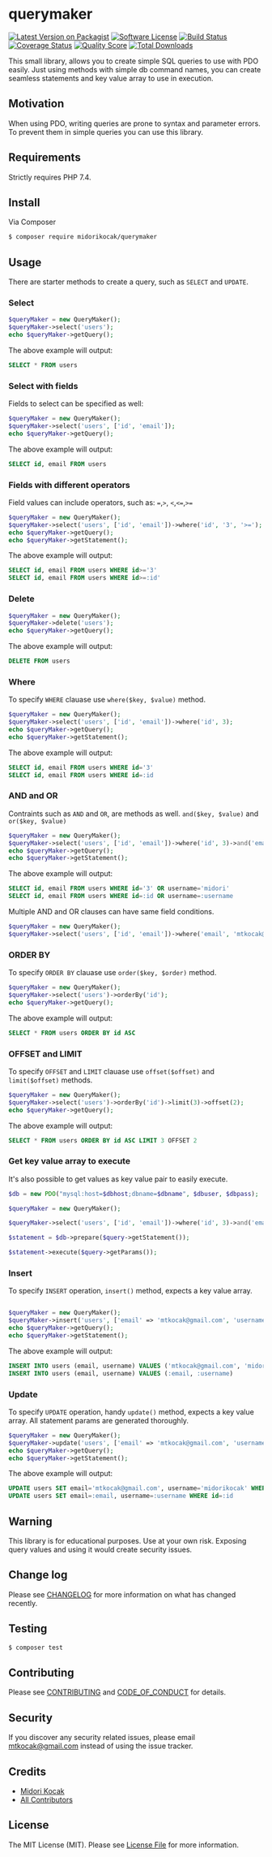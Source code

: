 # querymaker

[![Latest Version on Packagist][ico-version]][link-packagist]
[![Software License][ico-license]](LICENSE.md)
[![Build Status][ico-travis]][link-travis]
[![Coverage Status][ico-scrutinizer]][link-scrutinizer]
[![Quality Score][ico-code-quality]][link-code-quality]
[![Total Downloads][ico-downloads]][link-downloads]


This small library, allows you to create simple SQL queries to use with PDO easily. Just using methods with simple db command names, you can create seamless statements and key value array to use in execution.

## Motivation

When using PDO, writing queries are prone to syntax and parameter errors. To prevent them in simple queries you can use this library. 

## Requirements

Strictly requires PHP 7.4.

## Install

Via Composer

``` bash
$ composer require midorikocak/querymaker
```

## Usage

There are starter methods to create a query, such as `SELECT` and `UPDATE`. 

### Select

``` php
$queryMaker = new QueryMaker();
$queryMaker->select('users');
echo $queryMaker->getQuery();
```

The above example will output:

``` sql
SELECT * FROM users
```

### Select with fields
Fields to select can be specified as well:

``` php
$queryMaker = new QueryMaker();
$queryMaker->select('users', ['id', 'email']);
echo $queryMaker->getQuery();
```

The above example will output:

``` sql
SELECT id, email FROM users
```

### Fields with different operators

Field values can include operators, such as: `=`,`>`, `<`,`<=`,`>=`

``` php
$queryMaker = new QueryMaker();
$queryMaker->select('users', ['id', 'email'])->where('id', '3', '>=');
echo $queryMaker->getQuery();
echo $queryMaker->getStatement();
```

The above example will output:

``` sql
SELECT id, email FROM users WHERE id>='3'
SELECT id, email FROM users WHERE id>=:id' 
```

### Delete

``` php
$queryMaker = new QueryMaker();
$queryMaker->delete('users');
echo $queryMaker->getQuery();
```

The above example will output:

``` sql
DELETE FROM users
```

### Where 

To specify `WHERE` clauase use  `where($key, $value)` method.

``` php
$queryMaker = new QueryMaker();
$queryMaker->select('users', ['id', 'email'])->where('id', 3);
echo $queryMaker->getQuery();
echo $queryMaker->getStatement();
```

The above example will output:

``` sql
SELECT id, email FROM users WHERE id='3'
SELECT id, email FROM users WHERE id=:id
```

### AND and OR 

Contraints such as `AND` and `OR`, are methods as well. `and($key, $value)` and `or($key, $value)`

``` php
$queryMaker = new QueryMaker();
$queryMaker->select('users', ['id', 'email'])->where('id', 3)->and('email', 'mtkocak@gmail.com')->or('username', 'midori');
echo $queryMaker->getQuery();
echo $queryMaker->getStatement();
```

The above example will output:

``` sql
SELECT id, email FROM users WHERE id='3' OR username='midori'
SELECT id, email FROM users WHERE id=:id OR username=:username
```

Multiple AND and OR clauses can have same field conditions.

``` php
$queryMaker = new QueryMaker();
$queryMaker->select('users', ['id', 'email'])->where('email', 'mtkocak@gmail.com')->and('id', '>3')->and('id', '<5');
```

### ORDER BY 

To specify `ORDER BY` clauase use  `order($key, $order)` method.

``` php
$queryMaker = new QueryMaker();
$queryMaker->select('users')->orderBy('id');
echo $queryMaker->getQuery();

```

The above example will output:

``` sql
SELECT * FROM users ORDER BY id ASC
```

### OFFSET and LIMIT 

To specify `OFFSET` and `LIMIT` clauase use  `offset($offset)` and `limit($offset)` methods.

``` php
$queryMaker = new QueryMaker();
$queryMaker->select('users')->orderBy('id')->limit(3)->offset(2);
echo $queryMaker->getQuery();
```

The above example will output:

``` sql
SELECT * FROM users ORDER BY id ASC LIMIT 3 OFFSET 2
```

### Get key value array to execute

It's also possible to get values as key value pair to easily execute.

``` php
$db = new PDO("mysql:host=$dbhost;dbname=$dbname", $dbuser, $dbpass);

$queryMaker = new QueryMaker();

$queryMaker->select('users', ['id', 'email'])->where('id', 3)->and('email', 'mtkocak@gmail.com')->or('username', 'midori');

$statement = $db->prepare($query->getStatement());

$statement->execute($query->getParams());
```

### Insert 

To specify `INSERT` operation,  `insert()` method, expects a key value array.

``` php

$queryMaker = new QueryMaker();
$queryMaker->insert('users', ['email' => 'mtkocak@gmail.com', 'username' => 'midorikocak']);
echo $queryMaker->getQuery();
echo $queryMaker->getStatement();
```

The above example will output:

``` sql
INSERT INTO users (email, username) VALUES ('mtkocak@gmail.com', 'midorikocak')
INSERT INTO users (email, username) VALUES (:email, :username)
```


### Update 

To specify `UPDATE` operation, handy `update()` method, expects a key value array. All statement params are generated thoroughly. 

``` php
$queryMaker = new QueryMaker();
$queryMaker->update('users', ['email' => 'mtkocak@gmail.com', 'username' => 'midorikocak'])->where('id', 3);
echo $queryMaker->getQuery();
echo $queryMaker->getStatement();
```

The above example will output:

``` sql
UPDATE users SET email='mtkocak@gmail.com', username='midorikocak' WHERE id='3'
UPDATE users SET email=:email, username=:username WHERE id=:id
```


## Warning

This library is for educational purposes. Use at your own risk. Exposing query values and using it would create security issues. 

## Change log

Please see [CHANGELOG](CHANGELOG.md) for more information on what has changed recently.

## Testing

``` bash
$ composer test
```

## Contributing

Please see [CONTRIBUTING](CONTRIBUTING.md) and [CODE_OF_CONDUCT](CODE_OF_CONDUCT.md) for details.

## Security

If you discover any security related issues, please email mtkocak@gmail.com instead of using the issue tracker.

## Credits

- [Midori Kocak][link-author]
- [All Contributors][link-contributors]

## License

The MIT License (MIT). Please see [License File](LICENSE.md) for more information.

[ico-version]: https://img.shields.io/packagist/v/midorikocak/querymaker.svg?style=flat-square
[ico-license]: https://img.shields.io/badge/license-MIT-brightgreen.svg?style=flat-square
[ico-travis]: https://img.shields.io/travis/midorikocak/querymaker/master.svg?style=flat-square
[ico-scrutinizer]: https://img.shields.io/scrutinizer/coverage/g/midorikocak/querymaker.svg?style=flat-square
[ico-code-quality]: https://img.shields.io/scrutinizer/g/midorikocak/querymaker.svg?style=flat-square
[ico-downloads]: https://img.shields.io/packagist/dt/midorikocak/querymaker.svg?style=flat-square

[link-packagist]: https://packagist.org/packages/midorikocak/querymaker
[link-travis]: https://travis-ci.org/midorikocak/querymaker
[link-scrutinizer]: https://scrutinizer-ci.com/g/midorikocak/querymaker/code-structure
[link-code-quality]: https://scrutinizer-ci.com/g/midorikocak/querymaker
[link-downloads]: https://packagist.org/packages/midorikocak/querymaker
[link-author]: https://github.com/midorikocak
[link-contributors]: ../../contributors
